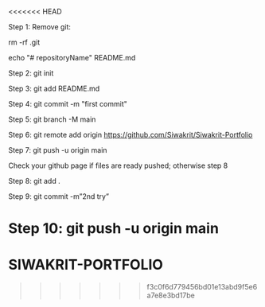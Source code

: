 <<<<<<< HEAD

Step 1: Remove git: 


rm -rf .git


echo "# repositoryName"  README.md


Step 2: git init


Step 3: git add README.md


Step 4: git commit -m "first commit"


Step 5: git branch -M main


Step 6: git remote add origin https://github.com/Siwakrit/Siwakrit-Portfolio


Step 7: git push -u origin main


Check your github page if files are ready pushed; otherwise step 8


Step 8: git add .


Step 9: git commit -m”2nd try”


Step 10: git push -u origin main
=======
# SIWAKRIT-PORTFOLIO
 
>>>>>>> f3c0f6d779456bd01e13abd9f5e6a7e8e3bd17be
